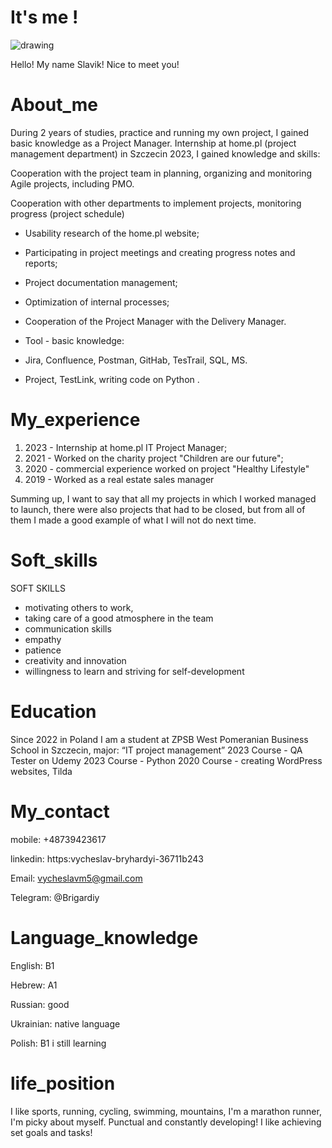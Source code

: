 # It's me !
<p>
<img src= "https://media.licdn.com/dms/image/D4D22AQEHD8Yvwz6zlg/feedshare-shrink_1280/0/1701639673371?e=1705536000&v=beta&t=mJl7Ijqsenuw8Ou6LM8QuOpTEUvGKsDsaUYficCWM4M" alt="drawing" widht="500"/>
</P>

<p>
Hello!  My name Slavik! Nice to meet you! 
</p>

# About_me

During 2 years of studies, practice and running my own project, I gained basic knowledge as a Project Manager.
Internship at home.pl (project management department) in Szczecin 2023, I gained knowledge and skills:

Cooperation with the project team in planning, organizing and monitoring Agile projects, including PMO.

Cooperation with other departments to implement projects, monitoring progress (project schedule)
- Usability research of the home.pl website;

- Participating in project meetings and creating progress notes and reports;
- Project documentation management;
- Optimization of internal processes;
- Cooperation of the Project Manager with the Delivery Manager.
- Tool - basic knowledge:
- Jira, Confluence, Postman, GitHab, TesTrail, SQL, MS. 

- Project, TestLink, writing code on Python . 





# My_experience 

1) 2023 - Internship at home.pl IT Project Manager;
2) 2021 -  Worked on the charity project "Children are our future";
3) 2020 -  commercial experience worked on project "Healthy Lifestyle" 
4) 2019 - Worked as a real estate sales manager

Summing up, I want to say that all my projects in which I worked managed to launch, there were also projects that had to be closed, but from all of them I made a good example of what I will not do next time.





# Soft_skills 

SOFT SKILLS
- motivating others to work,
- taking care of a good atmosphere in the team
- communication skills
- empathy
- patience
- creativity and innovation
- willingness to learn and striving for self-development


# Education 

Since 2022 in Poland I am a student at ZPSB West Pomeranian Business School in Szczecin, 
major: “IT project management”
2023 Course - QA Tester on Udemy
2023 Course - Python 
2020 Course - creating WordPress websites, Tilda




# My_contact 

mobile: +48739423617

linkedin: https:vycheslav-bryhardyi-36711b243

Email: vycheslavm5@gmail.com

Telegram: @Brigardiy





# Language_knowledge 

English: В1

Hebrew: А1

Russian: good

Ukrainian: native language

Polish: В1 і still learning





# life_position 

 I like sports, running, cycling, swimming, mountains, I'm a marathon runner, I'm picky about myself. Punctual and constantly developing!
I like achieving set goals and tasks!


